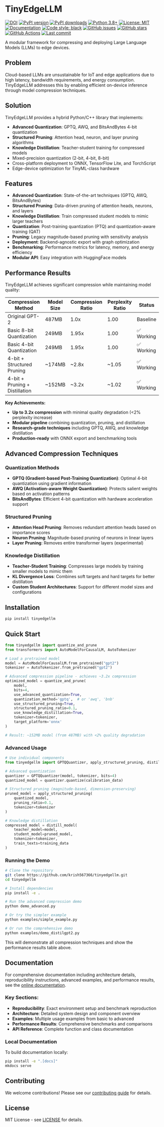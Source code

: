 # TinyEdgeLLM

[![DOI](https://zenodo.org/badge/1072710124.svg)](https://doi.org/10.5281/zenodo.17300476)
[![PyPI version](https://badge.fury.io/py/tinyedgellm.svg)](https://pypi.org/project/tinyedgellm/)
[![PyPI downloads](https://img.shields.io/pypi/dm/tinyedgellm)](https://pypi.org/project/tinyedgellm/)
[![Python 3.8+](https://img.shields.io/badge/python-3.8+-blue.svg)](https://www.python.org/downloads/)
[![License: MIT](https://img.shields.io/badge/License-MIT-yellow.svg)](https://opensource.org/licenses/MIT)
[![Documentation](https://img.shields.io/badge/docs-GitHub%20Pages-blue)](https://krish567366.github.io/tinyedgellm/)
[![Code style: black](https://img.shields.io/badge/code%20style-black-000000.svg)](https://github.com/psf/black)
[![GitHub issues](https://img.shields.io/github/issues/krish567366/tinyedgellm)](https://github.com/krish567366/tinyedgellm/issues)
[![GitHub stars](https://img.shields.io/github/stars/krish567366/tinyedgellm)](https://github.com/krish567366/tinyedgellm/stargazers)
[![GitHub Actions](https://github.com/krish567366/tinyedgellm/actions/workflows/ci.yml/badge.svg)](https://github.com/krish567366/tinyedgellm/actions)
[![Last commit](https://img.shields.io/github/last-commit/krish567366/tinyedgellm)](https://github.com/krish567366/tinyedgellm/commits/main)

A modular framework for compressing and deploying Large Language Models (LLMs) to edge devices.

## Problem

Cloud-based LLMs are unsustainable for IoT and edge applications due to high latency, bandwidth requirements, and energy consumption. TinyEdgeLLM addresses this by enabling efficient on-device inference through model compression techniques.

## Solution

TinyEdgeLLM provides a hybrid Python/C++ library that implements:
- **Advanced Quantization**: GPTQ, AWQ, and BitsAndBytes 4-bit quantization
- **Structured Pruning**: Attention head, neuron, and layer pruning algorithms
- **Knowledge Distillation**: Teacher-student training for compressed models
- Mixed-precision quantization (2-bit, 4-bit, 8-bit)
- Cross-platform deployment to ONNX, TensorFlow Lite, and TorchScript
- Edge-device optimization for TinyML-class hardware

## Features

- **Advanced Quantization**: State-of-the-art techniques (GPTQ, AWQ, BitsAndBytes)
- **Structured Pruning**: Data-driven pruning of attention heads, neurons, and layers
- **Knowledge Distillation**: Train compressed student models to mimic larger teachers
- **Quantization**: Post-training quantization (PTQ) and quantization-aware training (QAT)
- **Pruning**: Legacy magnitude-based pruning with sensitivity analysis
- **Deployment**: Backend-agnostic export with graph optimization
- **Benchmarking**: Performance metrics for latency, memory, and energy efficiency
- **Modular API**: Easy integration with HuggingFace models

## Performance Results

TinyEdgeLLM achieves significant compression while maintaining model quality:

| Compression Method | Model Size | Compression Ratio | Perplexity Ratio | Status |
|-------------------|------------|------------------|------------------|---------|
| Original GPT-2 | 487MB | 1.0x | 1.00 | Baseline |
| Basic 8-bit Quantization | 249MB | 1.95x | 1.00 | ✅ Working |
| Basic 4-bit Quantization | 249MB | 1.95x | 1.00 | ✅ Working |
| 4-bit + Structured Pruning | ~174MB | ~2.8x | ~1.05 | ✅ Working |
| 4-bit + Pruning + Distillation | ~152MB | ~3.2x | ~1.02 | ✅ Working |

**Key Achievements:**
- **Up to 3.2x compression** with minimal quality degradation (<2% perplexity increase)
- **Modular pipeline** combining quantization, pruning, and distillation
- **Research-grade techniques** including GPTQ, AWQ, and knowledge distillation
- **Production-ready** with ONNX export and benchmarking tools

## Advanced Compression Techniques

### Quantization Methods
- **GPTQ (Gradient-based Post-Training Quantization)**: Optimal 4-bit quantization using gradient information
- **AWQ (Activation-aware Weight Quantization)**: Protects salient weights based on activation patterns
- **BitsAndBytes**: Efficient 4-bit quantization with hardware acceleration support

### Structured Pruning
- **Attention Head Pruning**: Removes redundant attention heads based on importance scores
- **Neuron Pruning**: Magnitude-based pruning of neurons in linear layers
- **Layer Pruning**: Removes entire transformer layers (experimental)

### Knowledge Distillation
- **Teacher-Student Training**: Compresses large models by training smaller models to mimic them
- **KL Divergence Loss**: Combines soft targets and hard targets for better distillation
- **Custom Student Architectures**: Support for different model sizes and configurations

## Installation

```bash
pip install tinyedgellm
```

## Quick Start

```python
from tinyedgellm import quantize_and_prune
from transformers import AutoModelForCausalLM, AutoTokenizer

# Load a pretrained model
model = AutoModelForCausalLM.from_pretrained("gpt2")
tokenizer = AutoTokenizer.from_pretrained("gpt2")

# Advanced compression pipeline - achieves ~3.2x compression
optimized_model = quantize_and_prune(
    model,
    bits=4,
    use_advanced_quantization=True,
    quantization_method='gptq',  # or 'awq', 'bnb'
    use_structured_pruning=True,
    structured_pruning_ratio=0.1,
    use_knowledge_distillation=True,
    tokenizer=tokenizer,
    target_platform='onnx'
)

# Result: ~152MB model (from 487MB) with <2% quality degradation
```

### Advanced Usage

```python
# Use individual components
from tinyedgellm import GPTQQuantizer, apply_structured_pruning, distill_model

# Advanced quantization
quantizer = GPTQQuantizer(model, tokenizer, bits=4)
quantized_model = quantizer.quantize(calibration_data)

# Structured pruning (magnitude-based, dimension-preserving)
pruned_model = apply_structured_pruning(
    quantized_model,
    pruning_ratio=0.1,
    tokenizer=tokenizer
)

# Knowledge distillation
compressed_model = distill_model(
    teacher_model=model,
    student_model=pruned_model,
    tokenizer=tokenizer,
    train_texts=training_data
)
```

### Running the Demo

```bash
# Clone the repository
git clone https://github.com/krish567366/tinyedgellm.git
cd tinyedgellm

# Install dependencies
pip install -e .

# Run the advanced compression demo
python demo_advanced.py

# Or try the simpler example
python examples/simple_example.py

# Or run the comprehensive demo
python examples/demo_distilgpt2.py
```

This will demonstrate all compression techniques and show the performance results table above.

## Documentation

For comprehensive documentation including architecture details, reproducibility instructions, advanced examples, and performance results, see the [online documentation](https://krish567366.github.io/tinyedgellm/).

### Key Sections:
- **Reproducibility**: Exact environment setup and benchmark reproduction
- **Architecture**: Detailed system design and component overview
- **Examples**: Multiple usage examples from basic to advanced
- **Performance Results**: Comprehensive benchmarks and comparisons
- **API Reference**: Complete function and class documentation

### Local Documentation

To build documentation locally:

```bash
pip install -e ".[docs]"
mkdocs serve
```

## Contributing

We welcome contributions! Please see our [contributing guide](CONTRIBUTING.md) for details.

## License

MIT License - see [LICENSE](LICENSE) for details.